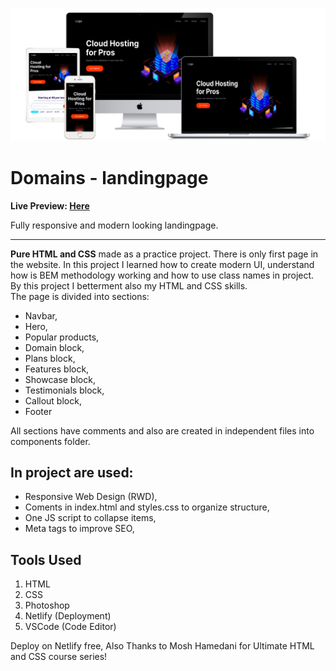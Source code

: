 ![](./readmeImg/all-devices-white.png)
# Domains - landingpage

**Live Preview: [Here](https://html-css-training-project.netlify.app)**

Fully responsive and modern looking landingpage.


---

**Pure HTML and CSS** made as a practice project. There is only first page in the website. In this project I learned how to create modern UI, understand how is BEM methodology working and how to use class names in project. By this project I betterment also my HTML and CSS skills. <br> The page is divided into sections:
- Navbar,
- Hero,
- Popular products,
- Domain block,
- Plans block,
- Features block,
- Showcase block,
- Testimonials block,
- Callout block,
- Footer


All sections have comments and also are created in independent files into components folder.


## In project are used: 
- Responsive Web Design (RWD),
- Coments in index.html and styles.css to organize structure,
- One JS script to collapse items,
- Meta tags to improve SEO,


## Tools Used
1. HTML
2. CSS
3. Photoshop
4. Netlify (Deployment)
5. VSCode (Code Editor)



Deploy on Netlify free,
Also Thanks to Mosh Hamedani for Ultimate HTML and CSS course series!
